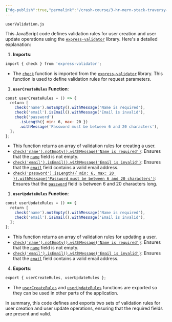 ```yaml
---
{"dg-publish":true,"permalink":"/crash-course/3-hr-mern-stack-traversy-media/1-15-validation-using-express-validator/","noteIcon":""}
---
```


`userValidation.js`

This JavaScript code defines validation rules for user creation and user update operations using the [`express-validator`](vscode-file://vscode-app/d:/i/Microsoft%20VS%20Code/resources/app/out/vs/code/electron-sandbox/workbench/workbench.html "Go to definition") library. Here's a detailed explanation:

1. **Imports**:

```js
import { check } from 'express-validator';
```

- The [`check`](vscode-file://vscode-app/d:/i/Microsoft%20VS%20Code/resources/app/out/vs/code/electron-sandbox/workbench/workbench.html "Go to definition") function is imported from the [`express-validator`](vscode-file://vscode-app/d:/i/Microsoft%20VS%20Code/resources/app/out/vs/code/electron-sandbox/workbench/workbench.html "Go to definition") library. This function is used to define validation rules for request parameters.

1. **`userCreateRules` Function**:
    
```js
const userCreateRules = () => {
  return [
	check('name').notEmpty().withMessage('Name is required'),
	check('email').isEmail().withMessage('Email is invalid'),
	check('password')
	  .isLength({ min: 6, max: 20 })
	  .withMessage('Password must be between 6 and 20 characters'),
  ];
};
```

- This function returns an array of validation rules for creating a user.
- [`check('name').notEmpty().withMessage('Name is required')`](vscode-file://vscode-app/d:/i/Microsoft%20VS%20Code/resources/app/out/vs/code/electron-sandbox/workbench/workbench.html "Go to definition"): Ensures that the [`name`](vscode-file://vscode-app/d:/i/Microsoft%20VS%20Code/resources/app/out/vs/code/electron-sandbox/workbench/workbench.html "Go to definition") field is not empty.
- [`check('email').isEmail().withMessage('Email is invalid')`](vscode-file://vscode-app/d:/i/Microsoft%20VS%20Code/resources/app/out/vs/code/electron-sandbox/workbench/workbench.html "Go to definition"): Ensures that the [`email`](vscode-file://vscode-app/d:/i/Microsoft%20VS%20Code/resources/app/out/vs/code/electron-sandbox/workbench/workbench.html "Go to definition") field contains a valid email address.
- [`check('password').isLength({ min: 6, max: 20 }).withMessage('Password must be between 6 and 20 characters')`](vscode-file://vscode-app/d:/i/Microsoft%20VS%20Code/resources/app/out/vs/code/electron-sandbox/workbench/workbench.html "Go to definition"): Ensures that the [`password`](vscode-file://vscode-app/d:/i/Microsoft%20VS%20Code/resources/app/out/vs/code/electron-sandbox/workbench/workbench.html "Go to definition") field is between 6 and 20 characters long.
  
1. **`userUpdateRules` Function**:
    
```js
const userUpdateRules = () => {
  return [
	check('name').notEmpty().withMessage('Name is required'),
	check('email').isEmail().withMessage('Email is invalid'),
  ];
};
```

- This function returns an array of validation rules for updating a user.
- [`check('name').notEmpty().withMessage('Name is required')`](vscode-file://vscode-app/d:/i/Microsoft%20VS%20Code/resources/app/out/vs/code/electron-sandbox/workbench/workbench.html "Go to definition"): Ensures that the [`name`](vscode-file://vscode-app/d:/i/Microsoft%20VS%20Code/resources/app/out/vs/code/electron-sandbox/workbench/workbench.html "Go to definition") field is not empty.
- [`check('email').isEmail().withMessage('Email is invalid')`](vscode-file://vscode-app/d:/i/Microsoft%20VS%20Code/resources/app/out/vs/code/electron-sandbox/workbench/workbench.html "Go to definition"): Ensures that the [`email`](vscode-file://vscode-app/d:/i/Microsoft%20VS%20Code/resources/app/out/vs/code/electron-sandbox/workbench/workbench.html "Go to definition") field contains a valid email address.
 
4. **Exports**:
```js
export { userCreateRules, userUpdateRules };
```

- The [`userCreateRules`](vscode-file://vscode-app/d:/i/Microsoft%20VS%20Code/resources/app/out/vs/code/electron-sandbox/workbench/workbench.html "Go to definition") and [`userUpdateRules`](vscode-file://vscode-app/d:/i/Microsoft%20VS%20Code/resources/app/out/vs/code/electron-sandbox/workbench/workbench.html "Go to definition") functions are exported so they can be used in other parts of the application.

In summary, this code defines and exports two sets of validation rules for user creation and user update operations, ensuring that the required fields are present and valid.